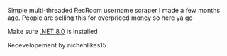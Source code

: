 Simple multi-threaded RecRoom username scraper I made a few months ago. People are selling this for overpriced money so here ya go

Make sure [.NET 8.0](https://dotnet.microsoft.com/en-us/download/dotnet/8.0) is installed 


Redevelopement by nichehlikes15
